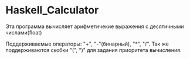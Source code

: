 # Haskell_Calculator
Эта программа вычисляет арифметичекие выражения с десятичными числами(float)

Поддерживаемые операторы: "+", "-"(бинарный), "*", "/".
Так же поддерживаются скобки "(", ")" для задания приоритета вычисления.
